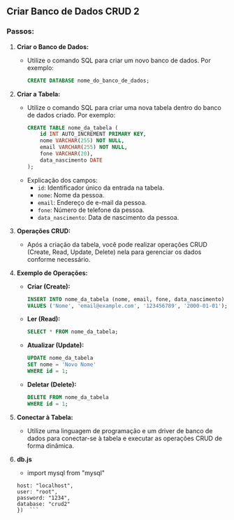 ## Criar Banco de Dados CRUD 2

### Passos:

1. **Criar o Banco de Dados:**
    - Utilize o comando SQL para criar um novo banco de dados. Por exemplo:
        ```sql
        CREATE DATABASE nome_do_banco_de_dados;
        ```

2. **Criar a Tabela:**
    - Utilize o comando SQL para criar uma nova tabela dentro do banco de dados criado. Por exemplo:
        ```sql
        CREATE TABLE nome_da_tabela (
            id INT AUTO_INCREMENT PRIMARY KEY,
            nome VARCHAR(255) NOT NULL,
            email VARCHAR(255) NOT NULL,
            fone VARCHAR(20),
            data_nascimento DATE
        );
        ```
    - Explicação dos campos:
        - `id`: Identificador único da entrada na tabela.
        - `nome`: Nome da pessoa.
        - `email`: Endereço de e-mail da pessoa.
        - `fone`: Número de telefone da pessoa.
        - `data_nascimento`: Data de nascimento da pessoa.

3. **Operações CRUD:**
    - Após a criação da tabela, você pode realizar operações CRUD (Create, Read, Update, Delete) nela para gerenciar os dados conforme necessário.

4. **Exemplo de Operações:**
    - **Criar (Create):**
        ```sql
        INSERT INTO nome_da_tabela (nome, email, fone, data_nascimento) 
        VALUES ('Nome', 'email@example.com', '123456789', '2000-01-01');
        ```
    - **Ler (Read):**
        ```sql
        SELECT * FROM nome_da_tabela;
        ```
    - **Atualizar (Update):**
        ```sql
        UPDATE nome_da_tabela 
        SET nome = 'Novo Nome' 
        WHERE id = 1;
        ```
    - **Deletar (Delete):**
        ```sql
        DELETE FROM nome_da_tabela 
        WHERE id = 1;
        ```

5. **Conectar à Tabela:**
    - Utilize uma linguagem de programação e um driver de banco de dados para conectar-se à tabela e executar as operações CRUD de forma dinâmica.


6. **db.js**
    - import mysql from "mysql"

     ```export const db = mysql.createConnection({
    host: "localhost",
    user: "root",
    password: "1234",
    database: "crud2"
    })  ```
